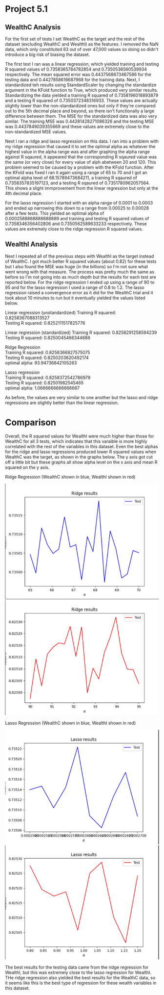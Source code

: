 # Project 5.1

## WealthC Analysis

For the first set of tests I set WealthC as the target and the rest of the dataset (excluding WealthC and WealthI) as the features. I removed the NaN data, which only constituted 83 out of over 47,000 values so doing so didn't introduce a big risk of biasing the dataset.  

The first test I ran was a linear regression, which yielded training and testing R squared values of 0.7358365784782854 and 0.7350536560539934 respectively. The mean squared error was 0.4437568673467586 for the testing data and 0.4427858616687968 for the training data. Next, I standardized teh results using StandardScaler by changing the standardize argument in the KFold function to True, which produced very similar results. Standardizing the data yielded a training R squared of 0.7358196018893879 and a testing R squared of 0.7350372348316933. These values are actually slightly lower than the non-standardized ones but only if they're compared out to the 5th decimal place and beyond, so there isn't functionally a large difference between them. The MSE for the standardized data was also very similar. The training MSE was 0.44281428271086326 and the testing MSE was 0.4437849039355669 and these values are extremely close to the non-standardized MSE values.

Next I ran a ridge and lasso regression on this data. I ran into a problem with my ridge regression that caused it to set the optimal alpha as whatever the highest value in the alpha range was and after graphing the alpha range against R sqaured, it appeared that the corresponding R sqaured value was the same (or very close) for every value of alph abetween 20 and 120. This problem seemed to be caused by a problem with the KFold function. After the KFold was fixed I ran it again using a range of 65 to 70 and I got an optimal alpha level of 68.15789473684211, a training R sqaured of 0.7358357835197123, and a testing R sqaured of 0.7351780962057564. This shows a slight immprovement from the linear regression but only at the 4th decimal place.

For the lasso regression I started with an alpha range of 0.0001 to 0.0003 and ended up narrowing this down to a range from 0.00025 to 0.00028 after a few tests. This yielded an optimal alpha of 0.0002588888888888889 and training and testing R squared values of 0.7358346356402806 and 0.7350562589633233 respectively. These values are extremely close to the ridge regression R squared values. 

## WealthI Analysis

Next I repeated all of the previous steps with WealthI as the target instead of WealthC. I got much better R squared values (about 0.82) for these tests but I also found the MSE was huge (in the billions) so I'm not sure what went wrong with that measure. The process was pretty much the same as before so I'm not going into as much depth but the results for each test are reported below. For the ridge regression I ended up using a range of 90 to 95 and for the lasso regression I used a range of 0.8 to 1.2. The lasso regression raised a convergence error as it did for the WealthC trial and it took about 10 minutes to run but it eventually yielded the values listed below.

Linear regression (unstandardized)
Training R squared: 0.8258367088313527  
Testing R squared: 0.8252111517825776 

Linear regression (standardized)
Training R squared: 0.8258291258594239  
Testing R squared: 0.8250045466344688  

Ridge Regression  
Training R squared: 0.8258366827575075  
Testing R squared: 0.8250203620492174  
optimal alpha: 93.94736842105263  

Lasso regression  
Training R squared: 0.8258372542786979  
Testing R squared: 0.82501982545465  
optimal alpha: 1.0666666666666667    

As before, the values are very similar to one another but the lasso and ridge regressions are slightly better than the linear regression.

# Comparison

Overall, the R squared values for WealthI were much higher than those for WealthC for all 3 tests, which indicates that this varaible is more highly correlated with the rest of the variables in this dataset. Even the best alphas for the ridge and lasso regressions produced lower R squared values when WealthC was the target, as shown in the graphs below. The y axis got cut off a little bit but these graphs all show alpha level on the x axis and mean R squared on the y axis.

Ridge Regression (WealthC shown in blue, WealthI shown in red)

![](WealthC_Ridge.png) ![](WealthI_Ridge.png)


Lasso Regression (WealthC shown in blue, WealthI shown in red)

![](new_WealthC_Lasso.png) ![](WealthI_Lasso.png)

The best results for the testing data came from the ridge regression for WealthI, but this was extremely close to the lasso regression for WealthI. THe ridge regression also yielded the best results for the WealthC data, so it seems like this is the best type of regression for these wealth variables in this dataset.

